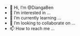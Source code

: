 - 👋 Hi, I’m @DiangaBen
- 👀 I’m interested in ...
- 🌱 I’m currently learning ...
- 💞️ I’m looking to collaborate on ...
- 📫 How to reach me ...

<!---
DiangaBen/DiangaBen is a ✨ special ✨ repository because its `README.md` (this file) appears on your GitHub profile.
You can click the Preview link to take a look at your changes.
--->
